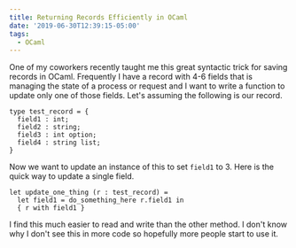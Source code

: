 ```yaml
---
title: Returning Records Efficiently in OCaml
date: '2019-06-30T12:39:15-05:00'
tags:
  - OCaml
---
```

One of my coworkers recently taught me this great syntactic trick for saving records in OCaml. Frequently I have a record with 4-6 fields that is managing the state of a process or request and I want to write a function to update only one of those fields. Let's assuming the following is our record.
```
type test_record = {
  field1 : int;
  field2 : string;
  field3 : int option;
  field4 : string list;
}
```
Now we want to update an instance of this to set `field1` to 3. Here is the quick way to update a single field.
```
let update_one_thing (r : test_record) =
  let field1 = do_something_here r.field1 in
  { r with field1 }
```
I find this much easier to read and write than the other method. I don't know why I don't see this in more code so hopefully more people start to use it.
